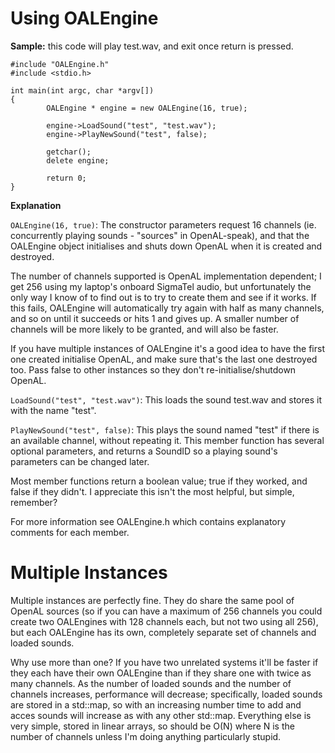 # Using OALEngine #

**Sample:**
this code will play test.wav, and exit once return is pressed.
```
#include "OALEngine.h"
#include <stdio.h>

int main(int argc, char *argv[])
{
        OALEngine * engine = new OALEngine(16, true);

        engine->LoadSound("test", "test.wav");
        engine->PlayNewSound("test", false);

        getchar();
        delete engine;

        return 0;
}
```

**Explanation**

`OALEngine(16, true)`: The constructor parameters request 16 channels (ie. concurrently playing sounds - "sources" in OpenAL-speak), and that the OALEngine object initialises and shuts down OpenAL when it is created and destroyed.

The number of channels supported is OpenAL implementation dependent; I get 256 using my laptop's onboard SigmaTel audio, but unfortunately the only way I know of to find out is to try to create them and see if it works. If this fails, OALEngine will automatically try again with half as many channels, and so on until it succeeds or hits 1 and gives up. A smaller number of channels will be more likely to be granted, and will also be faster.

If you have multiple instances of OALEngine it's a good idea to have the first one created initialise OpenAL, and make sure that's the last one destroyed too. Pass false to other instances so they don't re-initialise/shutdown OpenAL.

`LoadSound("test", "test.wav")`: This loads the sound test.wav and stores it with the name "test".

`PlayNewSound("test", false)`: This plays the sound named "test" if there is an available channel, without repeating it. This member function has several optional parameters, and returns a SoundID so a playing sound's parameters can be changed later.

Most member functions return a boolean value; true if they worked, and false if they didn't. I appreciate this isn't the most helpful, but simple, remember?

For more information see OALEngine.h which contains explanatory comments for each member.

# Multiple Instances #

Multiple instances are perfectly fine. They do share the same pool of OpenAL sources (so if you can have a maximum of 256 channels you could create two OALEngines with 128 channels each, but not two using all 256), but each OALEngine has its own, completely separate set of channels and loaded sounds.

Why use more than one? If you have two unrelated systems it'll be faster if they each have their own OALEngine than if they share one with twice as many channels. As the number of loaded sounds and the number of channels increases, performance will decrease; specifically, loaded sounds are stored in a std::map, so with an increasing number time to add and acces sounds will increase as with any other std::map. Everything else is very simple, stored in linear arrays, so should be O(N) where N is the number of channels unless I'm doing anything particularly stupid.